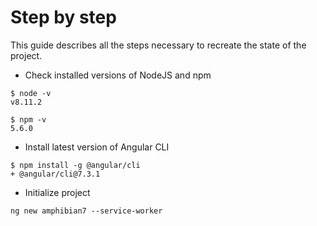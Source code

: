 # Step by step

This guide describes all the steps necessary to recreate the state of the project.

* Check installed versions of NodeJS and npm

```
$ node -v
v8.11.2
```
```
$ npm -v
5.6.0
```

* Install latest version of Angular CLI

```
$ npm install -g @angular/cli
+ @angular/cli@7.3.1
```

* Initialize project

```
ng new amphibian7 --service-worker
```
